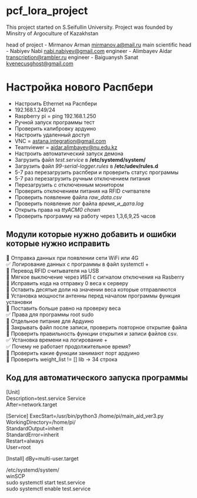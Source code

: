 # pcf_lora_project

This project started on S.Seifullin University.
Project was founded by Minsitry of Argoculture of Kazakhstan

head of project - Mirmanov Arman mirmanov.a@mail.ru
main scientific head - Nabiyev Nabi nabi.nabiyev@gmail.com
engineer - Alimbayev Aidar transcription@rambler.ru
engineer - Baiguanysh Sanat kvenecusghost@gmail.com 

Настройка нового Распбери 
============================

* Настроить Ethernet на Распбери 
* 192.168.1.249/24 
* Raspberry pi = ping 192.168.1.250 
* Ручной запуск программы тест
* Проверить калибровку ардуино
* Настроить удаленный доступ
* VNC = astana.integration@gmail.com
* Teamviewer = aidar.alimbayev@nu.edu.kz
* Настроить автоматический запуск демона
* Загрузить файл *test.service* в __/etc/systemd/system/__
* Загрузить файл *99-serial-logger.rules* в __/etc/udev/rules.d__
* 5-7 раз перезагрузить распбери и проверить статус программы
* 5-7 раз перезагрузить ручным отключением питания
* Перезагрузить с отключенным монитором
* Проверить отключением питания на RFID считвателе
* Проверить появление файла *raw_data.csv*
* Проверить появление лог файла *время_и_дата.log*
* Открыть права на *ttyACM0 chown*
* Проверить программу на работу через 1,3,6,9,25 часов

Модули которые нужно добавить и ошибки которые нужно исправить
-----------------------------------------------------------------

:black_square_button: Отправка данных при появлении сети WiFi или 4G    
:white_check_mark: Логирование данных с программы в файл systemctl +    
:black_square_button: Перевод RFID считывателя на USB     
:black_square_button: Мягкое выключение через ИБП с сигналом отключения на Rasberry    
:black_square_button: Исправить кода на отправку 0 веса к серверу     
:black_square_button: Оставить десятые доли на значении веса которые отправляются    
:black_square_button: Установка мощности антенны перед началом программы функция установки    
:black_square_button: Поставить больше равно на проверку веса    
:white_check_mark: Права для программы root sudo    
:black_square_button: Отдельное питание для Ардуино    
:black_square_button: Закрывать файл после записи, проверить повторное открытие файла    
:black_square_button: Проверить правильность функции открытия и записи файлов csv.     
:white_check_mark: Установка времени на логирование +       
:white_check_mark: Почему не работает продолжительное время?    
:black_square_button: Проверить какие функции занимают порт ардуино    
:black_square_button: Проверить weight_list != [] lib -> 34 строка    


Код для автоматического запуска программы
-----------------------------------------
[Unit]    
Description=test.service Service       
After=network.target      

[Service]
ExecStart=/usr/bin/python3 /home/pi/main_aid_ver3.py        
WorkingDirectory=/home/pi/        
StandardOutput=inherit    
StandardError=inherit    
Restart=always    
User=root    

[Install]
dBy=multi-user.target        

/etc/systemd/system/    
winSCP    
sudo systemctl start test.service       
sudo systemctl enable test.service       
